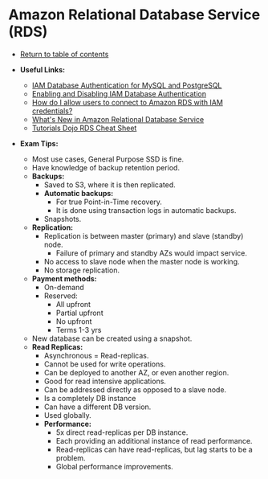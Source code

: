 # Amazon Relational Database Service (RDS)

* [Return to table of contents](../../../README.md)

* **Useful Links:**
  * [IAM Database Authentication for MySQL and PostgreSQL](https://docs.aws.amazon.com/AmazonRDS/latest/UserGuide/UsingWithRDS.IAMDBAuth.html#UsingWithRDS.IAMDBAuth.Availability)
  * [Enabling and Disabling IAM Database Authentication](https://docs.aws.amazon.com/AmazonRDS/latest/UserGuide/UsingWithRDS.IAMDBAuth.Enabling.html)
  * [How do I allow users to connect to Amazon RDS with IAM credentials?](https://aws.amazon.com/premiumsupport/knowledge-center/users-connect-rds-iam/)
  * [What's New in Amazon Relational Database Service](https://www.youtube.com/watch?v=HuvUD7-RyoU)
  * [Tutorials Dojo RDS Cheat Sheet](https://tutorialsdojo.com/amazon-relational-database-service-amazon-rds/)

* **Exam Tips:**
  * Most use cases, General Purpose SSD is fine.
  * Have knowledge of backup retention period.
  * **Backups:**
    * Saved to S3, where it is then replicated.
    * **Automatic backups:**
      * For true Point-in-Time recovery.
      * It is done using transaction logs in automatic backups.
    * Snapshots.
  * **Replication:**
    * Replication is between master (primary) and slave (standby) node.
      * Failure of primary and standby AZs would impact service.
    * No access to slave node when the master node is working.
    * No storage replication.
  * **Payment methods:**
    * On-demand
    * Reserved:
      * All upfront
      * Partial upfront
      * No upfront
      * Terms 1-3 yrs
  * New database can be created using a snapshot.
  * **Read Replicas:**
    * Asynchronous = Read-replicas.
    * Cannot be used for write operations.
    * Can be deployed to another AZ, or even another region.
    * Good for read intensive applications.
    * Can be addressed directly as opposed to a slave node.
    * Is a completely DB instance
    * Can have a different DB version.
    * Used globally.
    * **Performance:**
      * 5x direct read-replicas per DB instance.
      * Each providing an additional instance of read performance.
      * Read-replicas can have read-replicas, but lag starts to be a problem.
      * Global performance improvements.

